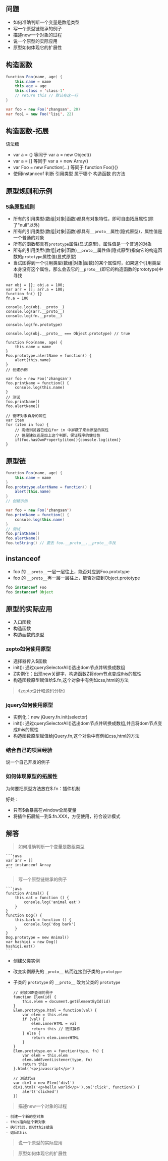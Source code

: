 ## 问题

- 如何准确判断一个变量是数组类型
- 写一个原型链继承的例子
- 描述new一个对象的过程
- 说一个原型的实际应用
- 原型如何体现它的扩展性

## 构造函数

```java
function Foo(name, age) {
	this.name = name
	this.age = age
	this.class = 'class-1'
	// return this // 默认有这一行
}

var foo = new Foo('zhangsan', 20)
var foo1 = new Foo('lisi', 22)
```

## 构造函数-拓展

语法糖
- var a = {} 等同于 var a = new Object() 
- var a = [] 等同于 var a = new Array() 
- var Foo = new Function(...) 等同于 function Foo(){} 
- 使用instanceof 判断 引用类型 属于哪个 构造函数 的方法

## 原型规则和示例

### 5条原型规则

- 所有的引用类型(数组|对象|函数)都具有对象特性，即可自由拓展属性(除了"null"以外)
- 所有的引用类型(数组|对象|函数)都具有`__proto__`属性(隐式原型)，属性值是一个普通的对象
- 所有的函数都具有`prototype`属性(显式原型)，属性值是一个普通的对象
- 所有的引用类型(数组|对象|函数)`__proto__`属性值(隐式原型)指向它的构造函数的`prototype`属性值(显式原型)
- 当试图得到一个引用类型(数组|对象|函数)的某个属性时，如果这个引用类型本身没有这个属性，那么会去它的`__proto__`(即它的构造函数的prototype)中寻找

```
var obj = {}; obj.a = 100;
var arr = []; arr.a = 100;
function fn() {}
fn.a = 100

console.log(obj.__proto__)
console.log(arr.__proto__)
console.log(fn.__proto__)

console.log(fn.prototype)

console.log(obj.__proto__ === Object.prototype) // true

```
```
function Foo(name, age) {
	this.name = name
}
Foo.prototype.alertName = function() {
	alert(this.name)
}
// 创建示例

var foo = new Foo('zhangsan')
foo.printName = function() {
	console.log(this.name)
}
// 测试
foo.printName()
foo.alertName()

// 循环对象自身的属性
var item
for (item in foo) {
	// 高级浏览器已经在for in 中屏蔽了来自原型的属性
	// 但是建议还是加上这个判断，保证程序的健壮性
	if(foo.hasOwnProperty(item)){console.log(item)}
}
```

## 原型链

```java
function Foo(name, age) {
	this.name = name
}
Foo.prototype.alertName = function() {
	alert(this.name)
}
// 创建示例

var foo = new Foo('zhangsan')
foo.printName = function() {
	console.log(this.name)
}
// 测试
foo.printName()
foo.alertName()
foo.toString() // 要去 foo.__proto__.__proto__中找
```

## instanceof

- foo 的 `__proto__`一层一层往上，能否对应到Foo.prototype
- foo 的 `__proto__`再一层一层往上，能否对应到Object.prototype

```java
foo instanceof Foo
foo instanceof Object
```
## 原型的实际应用

- 入口函数
- 构造函数
- 构造函数的原型

### zepto如何使用原型

- 选择器传入$函数
- init(): 通过querySelectorAll()选出dom节点并转换成数组
- Z实例化：出现new关键字，构造函数Z将dom节点变成this的属性
- 构造函数原型赋值给$.fn,这个对象中有例如css,html的方法

>《zepto设计和源码分析》


### jquery如何使用原型

- 实例化：new jQuery.fn.init(selector)
- init(): 通过querySelectorAll()选出dom节点并转换成数组,并且将dom节点变成this的属性
- 构造函数原型赋值给jQuery.fn,这个对象中有例如css,html的方法

### 结合自己的项目经验

说一个自己开发的例子

### 如何体现原型的拓展性

为何要把原型方法放在$.fn：插件机制

好处：
- 只有$会暴露在window全局变量
- 将插件拓展统一到$.fn.XXX，方便使用，符合设计模式


## 解答

> 如何准确判断一个变量是数组类型

	```java
	var arr = []
	arr instanceof Array
	```

> 写一个原型链继承的例子

	```java
	function Animal() {
		this.eat = function () {
			console.log('animal eat')
		}
	}
	function Dog() {
		this.bark = function () {
			console.log('dog bark')
		}
	}
	Dog.prototype = new Animal()
	var hashiqi = new Dog()
	hashiqi.eat()
	```

- 创建父类实例
- 改变实例原先的 `_proto__` 转而连接到子类的 `prototype`
- 子类的 `prototype` 的 `__proto__` 改为父类的 `prototype`

	```
	// 封装DOM查询的例子
	function Elem(id) {
		this.elem = document.getElementById(id)
	}
	Elem.prototype.html = function(val) {
		var elem = this.elem
		if (val) {
			elem.innerHTML = val
			return this // 链式操作
		} else {
			return elem.innerHTML
		}
	}
	Elem.prototype.on = function(type, fn) {
		var elem = this.elem
		elem.addEventListener(type, fn)
		return this
	}.html('<p>javascript</p>')

	// 测试代码
	var div1 = new Elem('div1')
	div1.html('<p>hello world</p>').on('click', function() {
		alert('clicked')
	})
	```

> 描述new一个对象的过程

	- 创建一个新的空对象
	- this指向这个新对象
	- 执行代码，即对this赋值
	- 返回this


> 说一个原型的实际应用


> 原型如何体现它的扩展性























